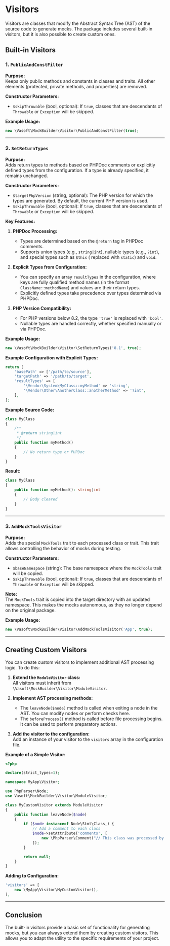 # Visitors

Visitors are classes that modify the Abstract Syntax Tree (AST) of the source code to generate mocks. The package
includes several built-in visitors, but it is also possible to create custom ones.

## Built-in Visitors

### 1. `PublicAndConstFilter`

**Purpose:**  
Keeps only public methods and constants in classes and traits. All other elements (protected, private methods, and
properties) are removed.

**Constructor Parameters:**

- `$skipThrowable` (bool, optional): If `true`, classes that are descendants of `Throwable` or `Exception` will be
  skipped.

**Example Usage:**

```php
new \Vasoft\MockBuilder\Visitor\PublicAndConstFilter(true);
```

---

### 2. `SetReturnTypes`

**Purpose:**  
Adds return types to methods based on PHPDoc comments or explicitly defined types from the configuration. If a type is
already specified, it remains unchanged.

**Constructor Parameters:**

- `$targetPhpVersion` (string, optional): The PHP version for which the types are generated. By default, the current PHP
  version is used.
- `$skipThrowable` (bool, optional): If `true`, classes that are descendants of `Throwable` or `Exception` will be
  skipped.

**Key Features:**

1. **PHPDoc Processing:**
    - Types are determined based on the `@return` tag in PHPDoc comments.
    - Supports union types (e.g., `string|int`), nullable types (e.g., `?int`), and special types such as `$this` (
      replaced with `static`) and `void`.

2. **Explicit Types from Configuration:**
    - You can specify an array `resultTypes` in the configuration, where keys are fully qualified method names (in the
      format `ClassName::methodName`) and values are their return types.
    - Explicitly defined types take precedence over types determined via PHPDoc.

3. **PHP Version Compatibility:**
    - For PHP versions below 8.2, the type `'true'` is replaced with `'bool'`.
    - Nullable types are handled correctly, whether specified manually or via PHPDoc.

**Example Usage:**

```php
new \Vasoft\MockBuilder\Visitor\SetReturnTypes('8.1', true);
```

**Example Configuration with Explicit Types:**

```php
return [
    'basePath' => ['/path/to/source'],
    'targetPath' => '/path/to/target',
    'resultTypes' => [
        '\Vendor\System\MyClass::myMethod' => 'string',
        '\Vendor\Other\AnotherClass::anotherMethod' => '?int',
    ],
];
```

**Example Source Code:**

```php
class MyClass
{
    /**
     * @return string|int
     */
    public function myMethod()
    {
        // No return type or PHPDoc
    }
}
```

**Result:**

```php
class MyClass
{
    public function myMethod(): string|int
    {
        // Body cleared
    }
}
```

---

### 3. `AddMockToolsVisitor`

**Purpose:**  
Adds the special `MockTools` trait to each processed class or trait. This trait allows controlling the behavior of mocks
during testing.

**Constructor Parameters:**

- `$baseNamespace` (string): The base namespace where the `MockTools` trait will be copied.
- `$skipThrowable` (bool, optional): If `true`, classes that are descendants of `Throwable` or `Exception` will be
  skipped.

**Note:**  
The `MockTools` trait is copied into the target directory with an updated namespace. This makes the mocks autonomous, as
they no longer depend on the original package.

**Example Usage:**

```php
new \Vasoft\MockBuilder\Visitor\AddMockToolsVisitor('App', true);
```

---

## Creating Custom Visitors

You can create custom visitors to implement additional AST processing logic. To do this:

1. **Extend the `ModuleVisitor` class:**  
   All visitors must inherit from `\Vasoft\MockBuilder\Visitor\ModuleVisitor`.

2. **Implement AST processing methods:**
    - The `leaveNode($node)` method is called when exiting a node in the AST. You can modify nodes or perform checks
      here.
    - The `beforeProcess()` method is called before file processing begins. It can be used to perform preparatory
      actions.

3. **Add the visitor to the configuration:**  
   Add an instance of your visitor to the `visitors` array in the configuration file.

**Example of a Simple Visitor:**

```php
<?php

declare(strict_types=1);

namespace MyApp\Visitor;

use PhpParser\Node;
use Vasoft\MockBuilder\Visitor\ModuleVisitor;

class MyCustomVisitor extends ModuleVisitor
{
    public function leaveNode($node)
    {
        if ($node instanceof Node\Stmt\Class_) {
            // Add a comment to each class
            $node->setAttribute('comments', [
                new \PhpParser\Comment("// This class was processed by MyCustomVisitor"),
            ]);
        }

        return null;
    }
}
```

**Adding to Configuration:**

```php
'visitors' => [
    new \MyApp\Visitor\MyCustomVisitor(),
],
```

---

## Conclusion

The built-in visitors provide a basic set of functionality for generating mocks, but you can always extend them by
creating custom visitors. This allows you to adapt the utility to the specific requirements of your project.